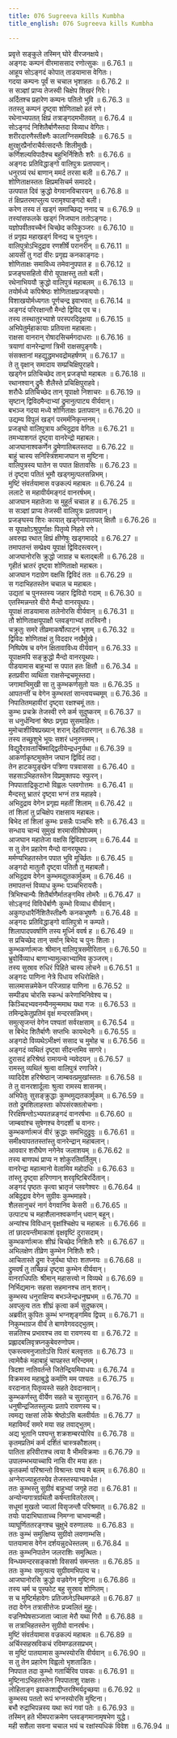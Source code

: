 ```yaml
---
title: 076 Sugreeva kills Kumbha
title_english: 076 Sugreeva kills Kumbha

---
```

<div class="audioEmbed"  caption="श्रीराम-हरिसीताराममूर्ति-घनपाठिभ्यां वचनम्" src="https://archive.org/download/Ramayana-recitation-Sriram-harisItArAmamUrti-Ghanapaati-v2/Kanda_6/Kanda_6_YK-076-Sugreeva_kills_Kumbha_0.mp3"></div>

प्रवृत्ते सङ्कुले तस्मिन् घोरे वीरजनक्षये।  
अङ्गदः कम्पनं वीरमाससाद रणोत्सुकः ॥ 6.76.1 ॥   
आहूय सोऽङ्गदं कोपात् ताडयामास वेगितः।  
गदया कम्पनः पूर्वं स चचाल भृशाहतः ॥ 6.76.2 ॥   
स सञ्ज्ञां प्राप्य तेजस्वी चिक्षेप शिखरं गिरेः।  
अर्दितश्च प्रहारेण कम्पनः पतितो भुवि ॥ 6.76.3 ॥   
ततस्तु कम्पनं दृष्ट्वा शोणिताक्षो हतं रणे।  
रथेनाभ्यपतत् क्षिप्रं तत्राङ्गदमभीतवत् ॥ 6.76.4 ॥   
सोऽङ्गदं निशितैर्बाणैस्तदा विव्याध वेगितः।  
शरीरदारणैस्तीक्ष्णैः कालाग्निसमविग्रहैः ॥ 6.76.5 ॥   
क्षुरक्षुरप्रैर्नाराचैर्वत्सदन्तैः शिलीमुखैः।  
कर्णिशल्यविपाठैश्च बहुभिर्निशितैः शरैः ॥ 6.76.6 ॥   
अङ्गदः प्रतिविद्धाङ्गो वालिपुत्रः प्रतापवान्।  
धनुरग्र्यं रथं बाणान् ममर्द तरसा बली ॥ 6.76.7 ॥   
शोणिताक्षस्ततः क्षिप्रमसिचर्म समाददे।  
उत्पपात दिवं क्रुद्धो वेगवानविचारयन् ॥ 6.76.8 ॥   
तं क्षिप्रतरमाप्लुत्य परामृश्याङ्गदो बली।  
करेण तस्य तं खड्गं समाच्छिद्य ननाद च ॥ 6.76.9 ॥   
तस्यांसफलके खड्गं निजघान ततोऽङ्गदः।  
यज्ञोपवीतवच्चैनं चिच्छेद कपिकुञ्जरः ॥ 6.76.10 ॥   
तं प्रगृह्य महाखड्गं विनद्य च पुनःपुनः।  
वालिपुत्रोऽभिदुद्राव रणशीर्षे परानरीन् ॥ 6.76.11 ॥   
आयसीं तु गदां वीरः प्रगृह्य कनकाङ्गदः।  
शोणिताक्षः समाविध्य तमेवानुपपात ह ॥ 6.76.12 ॥   
प्रजङ्घसहितो वीरो यूपाक्षस्तु ततो बली।  
रथेनाभिययौ क्रुद्धो वालिपुत्रं महाबलम् ॥ 6.76.13 ॥   
तयोर्मध्ये कपिश्रेष्ठः शोणिताक्षप्रजङ्घयोः।  
विशाखयोर्मध्यगतः पूर्णचन्द्र इवाभवत् ॥ 6.76.14 ॥   
अङ्गदं परिरक्षान्तौ मैन्दो द्विविद एव च।  
तस्य तस्थातुरभ्याशे परस्परदिदृक्षया ॥ 6.76.15 ॥   
अभिपेतुर्महाकायाः प्रतियत्ता महाबलाः।  
राक्षसा वानरान् रोषादसिचर्मगदाधराः ॥ 6.76.16 ॥   
त्रयाणां वानरेन्द्राणां त्रिभी राक्षसपुङ्गवैः।  
संसक्तानां महद्युद्धमभवद्रोमहर्षणम् ॥ 6.76.17 ॥   
ते तु वृक्षान् समादाय सम्प्रचिक्षिपुराहवे।  
खड्गेन प्रतिचिच्छेद तान् प्रजङ्घो महाबलः ॥ 6.76.18 ॥   
रथानश्वान् द्रुमैः शैलैस्ते प्रचिक्षिपुराहवे।  
शरौधैः प्रतिचिच्छेद तान् यूपाक्षो निशाचरः ॥ 6.76.19 ॥   
सृष्टान् द्विविदमैन्दाभ्यां द्रुमानुत्पाट्य वीर्यवान्।  
बभञ्ज गदया मध्ये शोणिताक्षः प्रतापवान् ॥ 6.76.20 ॥   
उद्यम्य विपुलं खड्गं परमर्मनिकृन्तनम्।  
प्रजङ्घो वालिपुत्राय अभिदुद्राव वेगितः ॥ 6.76.21 ॥   
तमभ्याशगतं दृष्ट्वा वानरेन्द्रो महाबलः।  
आजघानाश्वकर्णेन द्रुमेणातिबलस्तदा ॥ 6.76.22 ॥   
बाहुं चास्य सनिस्त्रिंशमाजघान स मुष्टिना।  
वालिपुत्रस्य घातेन स पपात क्षितावसिः ॥ 6.76.23 ॥   
तं दृष्ट्वा पतितं भूमौ खड्गमुत्पलसन्निभम्।  
मुष्टिं संवर्तयामास वज्रकल्पं महाबलः ॥ 6.76.24 ॥   
ललाटे स महावीर्यमङ्गदं वानरर्षभम्।  
आजघान महातेजाः स मुहूर्तं चचाल ह ॥ 6.76.25 ॥   
स सञ्ज्ञां प्राप्य तेजस्वी वालिपुत्रः प्रतापवान्।  
प्रजङ्घस्य शिरः कायात् खड्गेनापातयत् क्षितौ ॥ 6.76.26 ॥   
स यूपाक्षोऽश्रुपूर्णाक्षः पितृव्ये निहते रणे।  
अवरुह्य रथात् क्षिप्रं क्षीणेषुः खड्गमाददे ॥ 6.76.27 ॥   
तमापतन्तं सम्प्रेक्ष्य यूपाक्षं द्विविदस्त्वरन्।  
आजघानोरसि क्रुद्धो जाग्राह च बलाद्बली ॥ 6.76.28 ॥   
गृहीतं भ्रातरं दृष्ट्वा शोणिताक्षो महाबलः।  
आजघान गदाग्रेण वक्षसि द्विविदं ततः ॥ 6.76.29 ॥   
स गदाभिहतस्तेन चचाल च महाबलः।  
उद्यतां च पुनस्तस्य जहार द्विविदो गदाम् ॥ 6.76.30 ॥   
एतस्मिन्नन्तरे वीरो मैन्दो वानरयूथपः।  
यूपाक्षं ताडयामास तलेनोरसि वीर्यवान् ॥ 6.76.31 ॥   
तौ शोणिताक्षयूपाक्षौ प्लवङ्गाभ्यां तरस्विनौ।  
चक्रुतुः समरे तीव्रमाकर्षोत्पाटनं भृशम् ॥ 6.76.32 ॥   
द्विविदः शोणिताक्षं तु विददार नखैर्मुखे।  
निष्पिपेष च वगेन क्षितावाविध्य वीर्यवान् ॥ 6.76.33 ॥   
यूपाक्षमपि सङ्क्रुद्धो मैन्दो वानरयूथपः।  
पीडयामास बाहुभ्यां स पपात हतः क्षितौ ॥ 6.76.34 ॥   
हतप्रवीरा व्यथिता राक्षसेन्द्रचमूस्तदा।  
जगामाभिमुखी सा तु कुम्भकर्णसुतो यतः ॥ 6.76.35 ॥   
आपतन्तीं च वेगेन कुम्भस्तां सान्त्वयच्चमूम् ॥ 6.76.36 ॥   
निपातितमहावीरां दृष्ट्वा रक्षश्चमूं ततः।  
कुम्भः प्रचक्रे तेजस्वी रणे कर्म सुदुष्करम् ॥ 6.76.37 ॥   
स धनुर्धन्विनां श्रेष्ठः प्रगृह्य सुसमाहितः।  
मुमोचाशीविषप्रख्यान् शरान् देहविदारणान् ॥ 6.76.38 ॥   
तस्य तच्छुशुभे भूयः सशरं धनुरुत्तमम्।  
विद्युदैरावतार्चिष्माद्द्वितीयेन्द्रधनुर्यथा ॥ 6.76.39 ॥   
आकर्णाकृष्टमुक्तेन जघान द्विविदं तदा।  
तेन हाटकपुङ्खेन पत्रिणा पत्रवाससा ॥ 6.76.40 ॥   
सहसाऽभिहतस्तेन विप्रमुक्तपदः स्फुरन्।  
निपपाताद्रिकूटाभो विह्वलः प्लवगोत्तमः ॥ 6.76.41 ॥   
मैन्दस्तु भ्रातरं दृष्ट्वा भग्नं तत्र महाहवे।  
अभिदुद्राव वेगेन प्रगृह्य महतीं शिलाम् ॥ 6.76.42 ॥   
तां शिलां तु प्रचिक्षेप राक्षसाय महाबलः।  
बिभेद तां शिलां कुम्भः प्रसन्नैः पञ्चभिः शरैः ॥ 6.76.43 ॥   
सन्धाय चान्यं सुमुखं शरमासीविषोपमम्।  
आजघान महातेजा वक्षसि द्विविदाग्रजम् ॥ 6.76.44 ॥   
स तु तेन प्रहारेण मैन्दो वानरयूथपः।  
मर्मण्यभिहतस्तेन पपात भुवि मूर्च्छितः ॥ 6.76.45 ॥   
अङ्गदो मातुलौ दृष्ट्वा पतितौ तु महाबलौ।  
अभिदुद्राव वेगेन कुम्भमद्युतकार्मुकम् ॥ 6.76.46 ॥   
तमापतन्तं विव्याध कुम्भः पञ्चभिरायसैः।  
त्रिभिश्चान्यैः शितैर्बाणैर्मातङ्गमिव तोमरैः ॥ 6.76.47 ॥   
सोऽङ्गदं विविधैर्बाणैः कुम्भो विव्याध वीर्यवान्।  
अकुण्ठधारैर्निशितैस्तीक्ष्णैः कनकभूषणैः ॥ 6.76.48 ॥   
अङ्गदः प्रतिविद्धाङ्गो वालिपुत्रो न कम्पते।  
शिलापादपवर्षाणि तस्य मूर्ध्नि ववर्ष ह ॥ 6.76.49 ॥   
स प्रचिच्छेद तान् सर्वान् बिभेद च पुनः शिलाः।  
कुम्भकर्णात्मजः श्रीमान् वालिपुत्रसमीरितान् ॥ 6.76.50 ॥   
भ्रुवोर्विव्याध बाणाभ्यामुल्काभ्यामिव कुञ्जरम्।  
तस्य सुस्राव रुधिरं पिहिते चास्य लोचने ॥ 6.76.51 ॥   
अङ्गदः पाणिना नेत्रे पिधाय रुधिरोक्षिते।  
सालमासन्नमेकेन परिजग्राह पाणिना ॥ 6.76.52 ॥   
सम्पीड्य चोरसि स्कन्धं करेणाभिनिवेश्य च।  
किञ्चिदभ्यवनम्यैनमुन्ममाथ यथा गजः ॥ 6.76.53 ॥   
तमिन्द्रकेतुप्रतिमं वृक्षं मन्दरसन्निभम्।  
समुत्सृजन्तं वेगेन पश्यतां सर्वरक्षसाम् ॥ 6.76.54 ॥   
स बिभेद शितैर्बाणैः सप्तभिः कायभेदनैः ॥ 6.76.55 ॥   
अङ्गदो विव्यथेऽभीक्ष्णं ससाद च मुमोह च ॥ 6.76.56 ॥   
अङ्गदं व्यथितं दृष्ट्वा सीदन्तमिव सागरे।  
दुरासदं हरिश्रेष्ठं रामायन्ये न्यवेदयन् ॥ 6.76.57 ॥   
रामस्तु व्यथितं श्रुत्वा वालिपुत्रं रणाजिरे।  
व्यादिदेश हरिश्रेष्ठान् जाम्बवत्प्रमुखांस्ततः ॥ 6.76.58 ॥   
ते तु वानरशार्दूलाः श्रुत्वा रामस्य शासनम्।  
अभिपेतुः सुसङ्क्रुद्धाः कुम्भमुद्यतकार्मुकम् ॥ 6.76.59 ॥   
ततो द्रुमशिलाहस्ताः कोपसंरक्तलोचनाः।  
रिरक्षिषन्तोऽभ्यपतन्नङ्गदं वानरर्षभाः ॥ 6.76.60 ॥   
जाम्बवांश्च सुषेणश्च वेगदर्शी च वानरः।  
कुम्भकर्णात्मजं वीरं क्रुद्धाः समभिदुद्रुवुः ॥ 6.76.61 ॥   
समीक्ष्यापततस्तांस्तु वानरेन्द्रान् महाबलान्।  
आववार शरौघेण नगेनेव जलाशयम् ॥ 6.76.62 ॥   
तस्य बाणपथं प्राप्य न शोकुरतिवर्तितुम्।  
वानरेन्द्रा महात्मानो वेलामिव महोदधिः ॥ 6.76.63 ॥   
तांस्तु दृष्ट्वा हरिगणान् शरवृष्टिबिरर्दितान्।  
अङ्गदं पृष्ठतः कृत्वा भ्रातृजं प्लवगेश्वरः ॥ 6.76.64 ॥   
अबिदुद्राव वेगेन सुग्रीवः कुम्भमाहवे।  
शैलसानुचरं नागं वेगवानिव केसरी ॥ 6.76.65 ॥   
उत्पाट्य च महाशैलानश्वकर्णान् धवान् बहून्।  
अन्यांश्च विविधान् वृक्षांश्चिक्षेप च महाबलः ॥ 6.76.66 ॥   
तां छादयन्तीमाकाशं वृक्षवृष्टिं दुरासदाम्।  
कुम्भकर्णात्मजः शीघ्रं चिच्छेद निशितैः शरैः ॥ 6.76.67 ॥   
अभिलक्षेण तीव्रेण कुम्भेन निशितैः शरैः।  
आचितास्ते द्रुमा रेजुर्यथा घोराः शतघ्नयः ॥ 6.76.68 ॥   
द्रुमवर्षं तु तच्छिन्नं दृष्ट्वा कुम्भेन वीर्यवान्।  
वानराधिपतिः श्रीमान् महासत्त्वो न विव्यथे ॥ 6.76.69 ॥   
निर्भिद्यमानः सहसा सहमानश्च तान् शरान्।  
कुम्भस्य धनुराक्षिप्य बभञ्जेन्द्रधनुष्प्रभम् ॥ 6.76.70 ॥   
अवप्लुत्य ततः शीघ्रं कृत्वा कर्म सुदुष्करम्।  
अब्रवीत् कुपितः कुम्भं भग्नशृङ्गमिव द्विपम् ॥ 6.76.71 ॥   
निकुम्भाग्रज वीर्यं ते बाणवेगवदद्भुतम्।  
सन्नतिश्च प्रभावश्च तव वा रावणस्य वा ॥ 6.76.72 ॥   
प्रह्लादबलिवृत्रघ्नकुबेवरुणोपम।  
एकस्त्वमनुजातोऽसि पितरं बलवृत्ततः ॥ 6.76.73 ॥   
त्वामेवैकं महाबाहुं चापहस्त मरिन्दमम्।  
त्रिदशा नातिवर्तन्ते जितेन्द्रियमिवाधयः ॥ 6.76.74 ॥   
विक्रमस्व महाबुद्धे कर्माणि मम पश्यतः ॥ 6.76.75 ॥   
वरदानात् पितृव्यस्ते सहते देवदानवान्।  
कुम्भकर्णस्तु वीर्येण सहते च सुरासुरान् ॥ 6.76.76 ॥   
धनुषीन्द्रजितस्तुल्यः प्रतापे रावणस्य च।  
त्वमद्य रक्षसां लोके श्रेष्ठोऽसि बलवीर्यतः ॥ 6.76.77 ॥   
महाविमर्दं समरे मया सह तवाद्भुतम्।  
अद्य भूतानि पश्यन्तु शक्रशम्बरयोरिव ॥ 6.76.78 ॥   
कृतमप्रतिमं कर्म दर्शितं चास्त्रकौशलम्।  
पातिता हरिवीराश्च त्वया वै भीमविक्रमाः ॥ 6.76.79 ॥   
उपालम्भभयाच्चापि नासि वीर मया हतः।  
कृतकर्मा परिश्रान्तो विश्रान्तः पश्य मे बलम् ॥ 6.76.80 ॥   
अग्नेराज्याहुतस्येव तेजस्तस्याभ्यवर्धत।  
ततः कुम्भस्तु सुग्रीवं बाहुभ्यां जगृहे तदा ॥ 6.76.81 ॥   
अन्योन्यगात्रग्रथितौ कर्षन्तावितरेतरम्।  
सधूमां मुखतो ज्वालां विसृजन्तौ परिश्रमात् ॥ 6.76.82 ॥   
तयोः पादाभिघाताच्च निमग्ना चाभवन्मही।  
व्याघूर्णिततरङ्गश्च चुक्षुभे वरुणालयः ॥ 6.76.83 ॥   
ततः कुम्भं समुत्क्षिप्य सुग्रीवो लवणाम्भसि।  
पातयामास वेगेन दर्शयन्नुदधेस्तलम् ॥ 6.76.84 ॥   
ततः कुम्भनिपातेन जलराशिः समुत्थितः।  
विन्ध्यमन्दरसङ्काशो विससर्प समन्ततः ॥ 6.76.85 ॥   
ततः कुम्भः समुत्पत्य सुग्रीवमभिपत्य च।  
आजघानोरसि क्रुद्धो वज्रवेगेन मुष्टिना ॥ 6.76.86 ॥   
तस्य चर्म च पुस्फोट बहु सुस्राव शोणितम्।  
स च मुष्टिर्महावेगः प्रतिजघ्नेऽस्थिमण्डले ॥ 6.76.87 ॥   
तदा वेगेन तत्रासीत्तेजः प्रज्वलितं मुहुः।  
वज्रनिष्पेषसञ्जाता ज्वाला मेरौ यथा गिरौ ॥ 6.76.88 ॥   
स तत्राभिहतस्तेन सुग्रीवो वानरर्षभः।  
मुष्टिं संवर्तयामास वज्रकल्पं महाबलः ॥ 6.76.89 ॥   
अर्चिस्सहस्रविकचं रविमण्डलसप्रभम्।  
स मुष्टिं पातयामास कुम्भस्योरसि वीर्यवान् ॥ 6.76.90 ॥   
स तु तेन प्रहारेण विह्वलो भृशताडितः।  
निपपात तदा कुम्भो गतार्चिरिव पावकः ॥ 6.76.91 ॥   
मुष्टिनाऽभिहतस्तेन निपपाताशु राक्षसः।  
लोहिताङ्ग इवाकाशाद्दीप्तरश्मिर्यदृच्छया ॥ 6.76.92 ॥   
कुम्भस्य पततो रूपं भग्नस्योरसि मुष्टिना।  
बभौ रुद्राभिपन्नस्य यथा रूपं गवां पतेः ॥ 6.76.93 ॥   
तस्मिन् हते भीमपराक्रमेण प्लवङ्गमानामृषभेण युद्धे।  
मही सशैला सवना चचाल भयं च रक्षांस्यधिकं विवेश ॥ 6.76.94 ॥   
